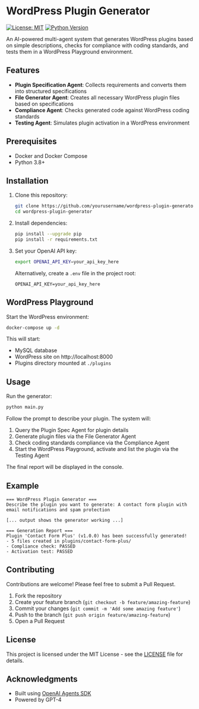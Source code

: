 # WordPress Plugin Generator

[![License: MIT](https://img.shields.io/badge/License-MIT-blue.svg)](https://opensource.org/licenses/MIT)
[![Python Version](https://img.shields.io/badge/python-3.8%2B-blue)](https://www.python.org/downloads/)

An AI-powered multi-agent system that generates WordPress plugins based on simple descriptions, checks for compliance with coding standards, and tests them in a WordPress Playground environment.

## Features

- **Plugin Specification Agent**: Collects requirements and converts them into structured specifications
- **File Generator Agent**: Creates all necessary WordPress plugin files based on specifications
- **Compliance Agent**: Checks generated code against WordPress coding standards
- **Testing Agent**: Simulates plugin activation in a WordPress environment

## Prerequisites

- Docker and Docker Compose
- Python 3.8+

## Installation

1. Clone this repository:
   ```bash
   git clone https://github.com/yourusername/wordpress-plugin-generator.git
   cd wordpress-plugin-generator
   ```

2. Install dependencies:
   ```bash
   pip install --upgrade pip
   pip install -r requirements.txt
   ```

3. Set your OpenAI API key:
   ```bash
   export OPENAI_API_KEY=your_api_key_here
   ```
   
   Alternatively, create a `.env` file in the project root:
   ```
   OPENAI_API_KEY=your_api_key_here
   ```

## WordPress Playground

Start the WordPress environment:

```bash
docker-compose up -d
```

This will start:
- MySQL database
- WordPress site on http://localhost:8000
- Plugins directory mounted at `./plugins`

## Usage

Run the generator:

```bash
python main.py
```

Follow the prompt to describe your plugin. The system will:

1. Query the Plugin Spec Agent for plugin details
2. Generate plugin files via the File Generator Agent
3. Check coding standards compliance via the Compliance Agent
4. Start the WordPress Playground, activate and list the plugin via the Testing Agent

The final report will be displayed in the console.

## Example

```
=== WordPress Plugin Generator ===
Describe the plugin you want to generate: A contact form plugin with email notifications and spam protection

[... output shows the generator working ...]

=== Generation Report ===
Plugin 'Contact Form Plus' (v1.0.0) has been successfully generated!
- 5 files created in plugins/contact-form-plus/
- Compliance check: PASSED
- Activation test: PASSED
```

## Contributing

Contributions are welcome! Please feel free to submit a Pull Request.

1. Fork the repository
2. Create your feature branch (`git checkout -b feature/amazing-feature`)
3. Commit your changes (`git commit -m 'Add some amazing feature'`)
4. Push to the branch (`git push origin feature/amazing-feature`)
5. Open a Pull Request

## License

This project is licensed under the MIT License - see the [LICENSE](LICENSE) file for details.

## Acknowledgments

- Built using [OpenAI Agents SDK](https://github.com/openai/agents)
- Powered by GPT-4